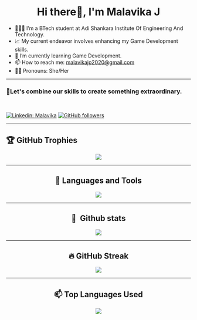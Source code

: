 <h1 align="center">Hi there👋, I'm Malavika J </h1>

- 👩🏻‍💻 I’m a BTech student at Adi Shankara Institute Of Engineering And Technology.
- 📈 My current endeavor involves enhancing my Game Development skills.
- 🌱 I’m currently learning Game Development.
- 📫 How to reach me: malavikajp2020@gmail.com 
- 🌚🌝 Pronouns: She/Her

 <hr/>
 
<h3>🚀Let's combine our skills to create something extraordinary.</h3>
<br>

[![Linkedin: Malavika](https://img.shields.io/badge/LinkedIn-0077B5?style=for-the-badge&logo=linkedin&logoColor=white&link=https://www.linkedin.com/in/malavika-jayaprakash-1a8548292/)](https://www.linkedin.com/in/malavika-jayaprakash-1a8548292/)
[![GitHub followers](https://img.shields.io/badge/GitHub-100000?style=for-the-badge&logo=github&logoColor=white)](https://github.com/malavikajp)

<hr/>

  
## 🏆 GitHub Trophies
<div align="center">
 
![](https://github-profile-trophy.vercel.app/?username=malavikajp&theme=radical&no-frame=false&no-bg=true&margin-w=4)

</div>
<hr/>

<div align="center">


## 💬 Languages and Tools

 <p align="center">
  <a href="https://skillicons.dev">
    <img src="https://skillicons.dev/icons?i=c,java,flutter" />
  </a>
</p>
 
 <hr/>

 ## 🧰 &nbsp;Github stats
<div align="center">
 
![](https://github-readme-stats-alpha-snowy-32.vercel.app/api?username=malavikajp&theme=merko&hide_border=false&include_all_commits=true&count_private=true)<br/>
</div>
<hr/>

## 🔥 GitHub Streak
<div align="center">

![](https://github-readme-streak-stats.herokuapp.com/?user=malavikajp&theme=radical&hide_border=false)<br/>
</div>
<hr/>

##  📫 Top Languages Used

<div align="center">
 
![](https://github-readme-stats-alpha-snowy-32.vercel.app/api/top-langs/?username=malavikajp&theme=merko&hide_border=false&include_all_commits=true&count_private=true&layout=compact&langs_count=8)

</div>
</div>
